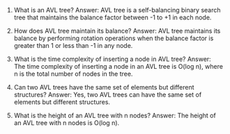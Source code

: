 

1. What is an AVL tree?
Answer: AVL tree is a self-balancing binary search tree that maintains the balance factor between -1 to +1 in each node.

2. How does AVL tree maintain its balance?
Answer: AVL tree maintains its balance by performing rotation operations when the balance factor is greater than 1 or less than -1 in any node.

3. What is the time complexity of inserting a node in AVL tree?
Answer: The time complexity of inserting a node in an AVL tree is O(log n), where n is the total number of nodes in the tree.

4. Can two AVL trees have the same set of elements but different structures?
Answer: Yes, two AVL trees can have the same set of elements but different structures.

5. What is the height of an AVL tree with n nodes?
Answer: The height of an AVL tree with n nodes is O(log n).